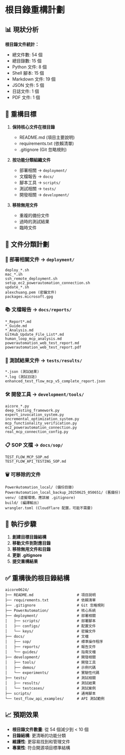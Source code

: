 # 根目錄重構計劃

## 📊 現狀分析

**根目錄文件統計：**
- 總文件數: 54 個
- 總目錄數: 15 個
- Python 文件: 8 個
- Shell 腳本: 15 個  
- Markdown 文件: 19 個
- JSON 文件: 5 個
- 日誌文件: 1 個
- PDF 文件: 1 個

## 🎯 重構目標

1. **保持核心文件在根目錄**
   - README.md (項目主要說明)
   - requirements.txt (依賴清單)
   - .gitignore (Git 忽略規則)

2. **按功能分類組織文件**
   - 部署相關 → `deployment/`
   - 文檔報告 → `docs/`
   - 腳本工具 → `scripts/`
   - 測試相關 → `tests/`
   - 開發相關 → `development/`

3. **移除無用文件**
   - 重複的備份文件
   - 過時的測試結果
   - 臨時文件

## 📁 文件分類計劃

### 🔧 部署相關文件 → `deployment/`
```
deploy_*.sh
mac_*.sh
ssh_remote_deployment.sh
setup_ec2_powerautomation_connection.sh
update_*.sh
alexchuang.pem (密鑰文件)
packages.microsoft.gpg
```

### 📚 文檔報告 → `docs/reports/`
```
*_Report*.md
*_Guide.md
*_Analysis.md
GitHub_Update_File_List*.md
human_loop_mcp_analysis.md
powerautomation_web_test_report.md
powerautomation_web_test_report.pdf
```

### 🧪 測試結果文件 → `tests/results/`
```
*.json (測試結果)
*.log (測試日誌)
enhanced_test_flow_mcp_v5_complete_report.json
```

### 🛠️ 開發工具 → `development/tools/`
```
aicore_*.py
deep_testing_framework.py
expert_invocation_system.py
incremental_optimization_system.py
mcp_functionality_verification.py
ec2_powerautomation_connection.py
real_mcp_connection_config.py
```

### 📋 SOP 文檔 → `docs/sop/`
```
TEST_FLOW_MCP_SOP.md
TEST_FLOW_API_TESTING_SOP.md
```

### 🗑️ 可移除的文件
```
PowerAutomation_local/ (備份目錄)
PowerAutomation_local_backup_20250625_050651/ (舊備份)
venv/ (虛擬環境，應該被 .gitignore)
build/ (編譯輸出)
wrangler.toml (Cloudflare 配置，可能不需要)
```

## 🚀 執行步驟

1. **創建目標目錄結構**
2. **移動文件到對應目錄**
3. **移除無用文件和目錄**
4. **更新 .gitignore**
5. **提交重構結果**

## ✅ 重構後的根目錄結構

```
aicore0624/
├── README.md                    # 項目說明
├── requirements.txt             # 依賴清單
├── .gitignore                   # Git 忽略規則
├── PowerAutomation/             # 核心系統
├── deployment/                  # 部署相關
│   ├── scripts/                 # 部署腳本
│   ├── configs/                 # 配置文件
│   └── keys/                    # 密鑰文件
├── docs/                        # 文檔
│   ├── sop/                     # 標準操作程序
│   ├── reports/                 # 報告文件
│   └── guides/                  # 指南文檔
├── development/                 # 開發相關
│   ├── tools/                   # 開發工具
│   ├── demos/                   # 示例代碼
│   └── experiments/             # 實驗性代碼
├── tests/                       # 測試相關
│   ├── results/                 # 測試結果
│   └── testcases/               # 測試案例
├── scripts/                     # 通用腳本
└── test_flow_api_examples/      # API 測試範例
```

## 📈 預期效果

- **根目錄文件數量**: 從 54 個減少到 < 10 個
- **目錄結構**: 更清晰的功能分類
- **維護性**: 更容易找到和管理文件
- **專業性**: 符合開源項目標準結構

